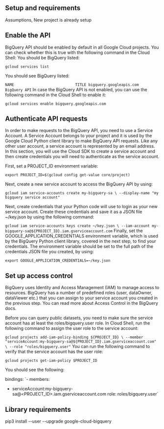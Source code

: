 ## Setup and requirements
Assumptions, New project is already setup

## Enable the API

BigQuery API should be enabled by default in all Google Cloud projects. You can check whether this is true with the following command in the Cloud Shell: You should be BigQuery listed:

`gcloud services list`

You should see BigQuery listed:

`
NAME                            TITLE
bigquery.googleapis.com         BigQuery API
`
In case the BigQuery API is not enabled, you can use the following command in the Cloud Shell to enable it:

`gcloud services enable bigquery.googleapis.com`

## Authenticate API requests
In order to make requests to the BigQuery API, you need to use a Service Account. A Service Account belongs to your project and it is used by the Google Cloud Python client library to make BigQuery API requests. Like any other user account, a service account is represented by an email address. In this section, you will use the Cloud SDK to create a service account and then create credentials you will need to authenticate as the service account.

First, set a PROJECT_ID environment variable:

`export PROJECT_ID=$(gcloud config get-value core/project)`

Next, create a new service account to access the BigQuery API by using:

`gcloud iam service-accounts create my-bigquery-sa \
  --display-name "my bigquery service account"`
  
Next, create credentials that your Python code will use to login as your new service account. Create these credentials and save it as a JSON file ~/key.json by using the following command:

`gcloud iam service-accounts keys create ~/key.json \
  --iam-account my-bigquery-sa@${PROJECT_ID}.iam.gserviceaccount.com`
Finally, set the GOOGLE_APPLICATION_CREDENTIALS environment variable, which is used by the BigQuery Python client library, covered in the next step, to find your credentials. The environment variable should be set to the full path of the credentials JSON file you created, by using:

`export GOOGLE_APPLICATION_CREDENTIALS=~/key.json`

## Set up access control

BigQuery uses Identity and Access Management (IAM) to manage access to resources. BigQuery has a number of predefined roles (user, dataOwner, dataViewer etc.) that you can assign to your service account you created in the previous step. You can read more about Access Control in the BigQuery docs.

Before you can query public datasets, you need to make sure the service account has at least the roles/bigquery.user role. In Cloud Shell, run the following command to assign the user role to the service account:

`gcloud projects add-iam-policy-binding ${PROJECT_ID} \
  --member "serviceAccount:my-bigquery-sa@${PROJECT_ID}.iam.gserviceaccount.com" \
  --role "roles/bigquery.user"`
You can run the following command to verify that the service account has the user role:

`gcloud projects get-iam-policy $PROJECT_ID`

You should see the following:

bindings:
`- members:
  - serviceAccount:my-bigquery-sa@<PROJECT_ID>.iam.gserviceaccount.com
  role: roles/bigquery.user`

## Library requirements

pip3 install --user --upgrade google-cloud-bigquery